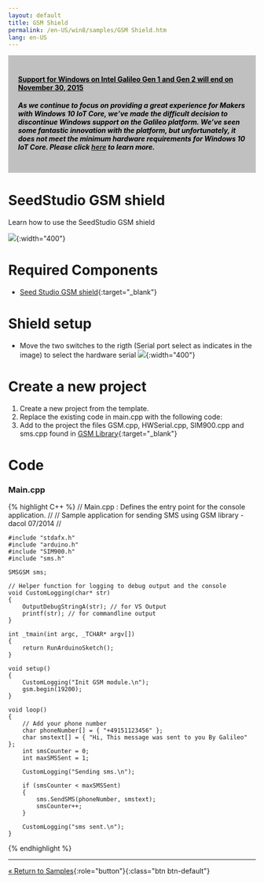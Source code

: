 ```yaml
---
layout: default
title: GSM Shield
permalink: /en-US/win8/samples/GSM Shield.htm
lang: en-US
---
```


<div style="background-color:Silver; color:black; padding:20px;">
	<h4><u>Support for Windows on Intel Galileo Gen 1 and Gen 2 will end on November 30, 2015</u></h4>
	<p><h5>As we continue to focus on providing a great experience for Makers with Windows 10 IoT Core, we’ve made the difficult decision to discontinue Windows support on the Galileo platform. We’ve seen some fantastic innovation with the platform, but unfortunately, it does not meet the minimum hardware requirements for Windows 10 IoT Core. Please click <a href="http://go.microsoft.com/fwlink/?LinkId=690091" target="_blank">here</a> to learn more.</h5></p>
</div>

# SeedStudio GSM shield
Learn how to use the SeedStudio GSM shield

![]({{site.baseurl}}/Resources/images/GSM.jpg){:width="400"}

# Required Components
* [Seed Studio GSM shield](http://www.seeedstudio.com/depot/GPRS-Shield-V20-p-1379.html){:target="_blank"}

# Shield setup
* Move the two switches to the rigth (Serial port select as indicates in the image) to select the hardware serial
![]({{site.baseurl}}/Resources/images/GPRS_Shield_interface_function.jpg){:width="400"}

# Create a new project

1. Create a new project from the template.
2. Replace the existing code in main.cpp with the following code:
3. Add to the project the files GSM.cpp, HWSerial.cpp, SIM900.cpp and sms.cpp
   found in [GSM Library](https://github.com/dacolgit/GSM-GPRS-GPS-Shield){:target="_blank"}

# Code

### Main.cpp
{% highlight C++ %}
	// Main.cpp : Defines the entry point for the console application.
	//
	// Sample application for sending SMS using GSM library - dacol 07/2014
	//

	#include "stdafx.h"
	#include "arduino.h"
	#include "SIM900.h"
	#include "sms.h"

	SMSGSM sms;

	// Helper function for logging to debug output and the console
	void CustomLogging(char* str)
	{
		OutputDebugStringA(str); // for VS Output
		printf(str); // for commandline output
	}

	int _tmain(int argc, _TCHAR* argv[])
	{
		return RunArduinoSketch();
	}

	void setup()
	{
		CustomLogging("Init GSM module.\n");
		gsm.begin(19200);
	}

	void loop()
	{
		// Add your phone number
		char phoneNumber[] = { "+49151123456" };
		char smstext[] = { "Hi, This message was sent to you By Galileo" };
		int smsCounter = 0;
		int maxSMSSent = 1;

		CustomLogging("Sending sms.\n");

		if (smsCounter < maxSMSSent)
		{
			sms.SendSMS(phoneNumber, smstext);
			smsCounter++;
		}

		CustomLogging("sms sent.\n");
	}




{% endhighlight %}

---

[&laquo; Return to Samples](SampleApps.htm){:role="button"}{:class="btn btn-default"}
